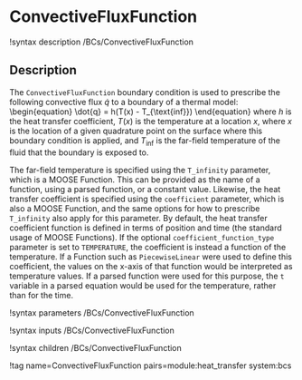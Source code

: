 # ConvectiveFluxFunction

!syntax description /BCs/ConvectiveFluxFunction

## Description

The `ConvectiveFluxFunction` boundary condition is used to prescribe the following convective flux
$\dot{q}$ to a boundary of a thermal model:
\begin{equation}
   \dot{q} = h(T(x) - T_{\text{inf}})
\end{equation}
where $h$ is the heat transfer coefficient, $T(x)$ is the temperature at a location $x$, where $x$ is
the location of a given quadrature point on the surface where this boundary condition is applied, and
$T_{\text{inf}}$ is the far-field temperature of the fluid that the boundary is exposed to.

The far-field temperature is specified using the `T_infinity` parameter, which is a MOOSE Function. This can be provided as the name of a function, using a parsed function, or a constant value.  Likewise, the heat transfer coefficient is specified using the `coefficient` parameter, which is also a MOOSE Function, and the same options for how to prescribe `T_infinity` also apply for this parameter. By default, the heat transfer coefficient function is defined in terms of position and time (the standard usage of MOOSE Functions). If the optional `coefficient_function_type` parameter is set to `TEMPERATURE`, the coefficient is instead a function of the temperature. If a Function such as `PiecewiseLinear` were used to define this coefficient, the values on the x-axis of that function would be interpreted as temperature values. If a parsed function were used for this purpose, the `t` variable in a parsed equation would be used for the temperature, rather than for the time.

!syntax parameters /BCs/ConvectiveFluxFunction

!syntax inputs /BCs/ConvectiveFluxFunction

!syntax children /BCs/ConvectiveFluxFunction

!tag name=ConvectiveFluxFunction pairs=module:heat_transfer system:bcs
